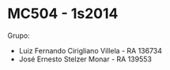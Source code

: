 MC504 - 1s2014
=====

Grupo:
  - Luiz Fernando Cirigliano Villela - RA 136734
  - José Ernesto Stelzer Monar  - RA 139553
